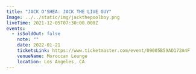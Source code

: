 ```yaml
---
title: "JACK O'SHEA: JACK THE LIVE GUY"
Image: ../../static/img/jackthepoolboy.png
liveTime: 2021-12-05T07:30:00.000Z
events:
  - isSoldOut: false
    note: ""
    date: 2022-01-21
    ticketsLink: https://www.ticketmaster.com/event/09005B59AD172A4F
    venueName: Moroccan Lounge
    location: Los Angeles, CA
---
```

